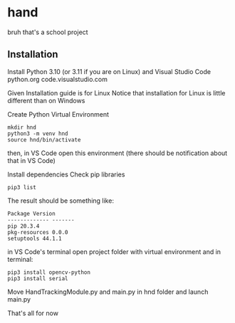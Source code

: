 # hand
bruh that's a school project

Installation
------------
Install Python 3.10 (or 3.11 if you are on Linux) and Visual Studio Code
python.org
code.visualstudio.com

Given Installation guide is for Linux
Notice that installation for Linux is little different than on Windows

Create Python Virtual Environment
```
mkdir hnd 
python3 -m venv hnd
source hnd/bin/activate
```
then, in VS Code open this environment (there should be notification about that in VS Code)

Install dependencies
Check pip libraries
```
pip3 list
```

The result should be something like:
```
Package Version
------------- -------
pip 20.3.4
pkg-resources 0.0.0
setuptools 44.1.1
```
in VS Code's terminal open project folder with virtual environment and in terminal:
```
pip3 install opencv-python
pip3 install serial
```
Move HandTrackingModule.py and main.py in hnd folder and launch main.py 

That's all for now
